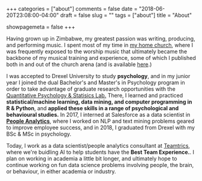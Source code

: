 +++
categories = ["about"]
comments = false
date = "2018-06-20T23:08:00-04:00"
draft = false
slug = ""
tags = ["about"]
title = "About"

showpagemeta = false
+++

Having grown up in Zimbabwe, my greatest passion was writing, producing, and performing music. I spent most of my time in <a href="https://celebrationmin.org/">my home church</a>, where I was frequently exposed to the worship music that ultimately became the backbone of my musical training and experience, some of which I published both in and out of the church arena (and is available <a href="https://soundcloud.com/tinashe-tapera">here</a>.)<br>

I was accepted to Drexel University to study <strong>psychology</strong>, and in my junior year I joined the dual Bachelor's and Master's in Psychology program in order to take advantage of graduate research opportunities with the <a href="http://www.pages.drexel.edu/~fz53/homepage.html">Quantitative Psychology & Statisics Lab.</a> There, I learned and practiced <strong>statistical/machine learning, data mining, and computer programming in R & Python</strong>, and <strong>applied these skills in a range of psychological and behavioural studies.</strong> In 2017, I interned at Salesforce as a data scientist in <strong><a href = "https://www.mckinsey.com/solutions/orgsolutions/overview/people-analytics">People Analytics</a></strong>, where I worked on NLP and text mining problems geared to improve employee success, and in 2018, I graduated from Drexel with my BSc & MSc in psychology. <br>

Today, I work as a data scientist/people analytics consultant at <a href="https://www.teamtrics.com/">Teamtrics</a>, where we're buidling AI to help students have the <strong>Best Team Experience.</strong>. I plan on working in academia a little bit longer, and ultimately hope to continue working on fun data science problems involving people, the brain, or behaviour, in either academia or industry.